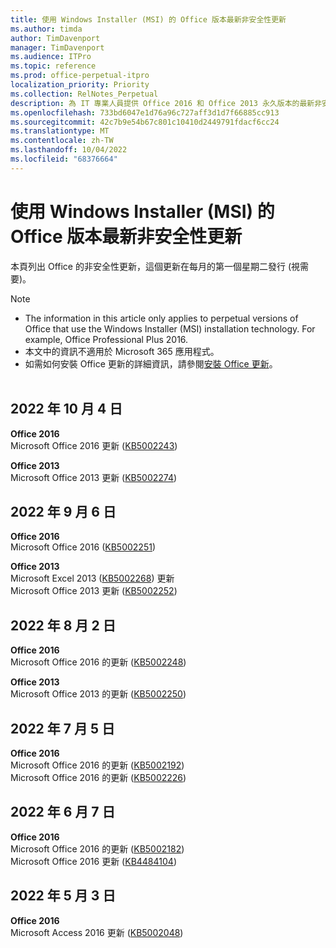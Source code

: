 ```yaml
---
title: 使用 Windows Installer (MSI) 的 Office 版本最新非安全性更新
ms.author: timda
author: TimDavenport
manager: TimDavenport
ms.audience: ITPro
ms.topic: reference
ms.prod: office-perpetual-itpro
localization_priority: Priority
ms.collection: RelNotes_Perpetual
description: 為 IT 專業人員提供 Office 2016 和 Office 2013 永久版本的最新非安全性更新資訊連結
ms.openlocfilehash: 733bd6047e1d76a96c727aff3d1d7f66885cc913
ms.sourcegitcommit: 42c7b9e54b67c801c10410d2449791fdacf6cc24
ms.translationtype: MT
ms.contentlocale: zh-TW
ms.lasthandoff: 10/04/2022
ms.locfileid: "68376664"
---
```

# <a name="latest-non-security-updates-for-versions-of-office-that-use-windows-installer-msi"></a>使用 Windows Installer (MSI) 的 Office 版本最新非安全性更新

本頁列出 Office 的非安全性更新，這個更新在每月的第一個星期二發行 (視需要)。

> [!NOTE]
> - The information in this article only applies to perpetual versions of Office that use the Windows Installer (MSI) installation technology. For example, Office Professional Plus 2016.
> - 本文中的資訊不適用於 Microsoft 365 應用程式。
> - 如需如何安裝 Office 更新的詳細資訊，請參閱[安裝 Office 更新](https://support.office.com/article/2ab296f3-7f03-43a2-8e50-46de917611c5)。
<br/><br/>

## <a name="october-4-2022"></a>2022 年 10 月 4 日
**Office 2016**<br/>
Microsoft Office 2016 更新 ([KB5002243](https://support.microsoft.com/help/5002243))  </br>

**Office 2013**<br/>
Microsoft Office 2013 更新 ([KB5002274](https://support.microsoft.com/help/5002274))  </br>

## <a name="september-6-2022"></a>2022 年 9 月 6 日
**Office 2016**<br/>
Microsoft Office 2016 ([KB5002251](https://support.microsoft.com/help/5002251))  </br>

**Office 2013**<br/>
Microsoft Excel 2013 ([KB5002268](https://support.microsoft.com/help/5002268)) 更新 </br>
Microsoft Office 2013 更新 ([KB5002252](https://support.microsoft.com/help/5002252))  </br>

## <a name="august-2-2022"></a>2022 年 8 月 2 日
**Office 2016**<br/>
Microsoft Office 2016 的更新 ([KB5002248](https://support.microsoft.com/help/5002248)) </br>

**Office 2013**<br/>
Microsoft Office 2013 的更新 ([KB5002250](https://support.microsoft.com/help/5002250)) </br>

## <a name="july-5-2022"></a>2022 年 7 月 5 日
**Office 2016**<br/>
Microsoft Office 2016 的更新 ([KB5002192](https://support.microsoft.com/help/5002192)) </br>
Microsoft Office 2016 的更新 ([KB5002226](https://support.microsoft.com/help/5002226)) 

## <a name="june-7-2022"></a>2022 年 6 月 7 日
**Office 2016**<br/>
Microsoft Office 2016 的更新 ([KB5002182](https://support.microsoft.com/help/5002182)) </br>
Microsoft Office 2016 更新 ([KB4484104](https://support.microsoft.com/help/4484104))

## <a name="may-3-2022"></a>2022 年 5 月 3 日
**Office 2016**<br/>
Microsoft Access 2016 更新 ([KB5002048](https://support.microsoft.com/help/5002048)) </br>

</br>